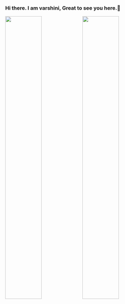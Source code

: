 ### Hi there. I am varshini, Great to see you here.👋

<!--
**varshini1809/varshini1809** is a ✨ _special_ ✨ repository because its `README.md` (this file) appears on your GitHub profile.

Here are some ideas to get you started:

- 🔭 I’m currently working on ...
- 🌱 I’m currently learning ...
- 👯 I’m looking to collaborate on ...
- 🤔 I’m looking for help with ...
- 💬 Ask me about ...
- 📫 How to reach me: ...
- 😄 Pronouns: ...
- ⚡ Fun fact: ...
-->

<img width="48%" src="https://github-readme-stats.vercel.app/api?username=varshini1809&show_icons=true&theme=tokyonight"/>

<img width="48%" src="https://github-readme-streak-stats.herokuapp.com/?user=varshini1809&theme=tokyonight"/>
